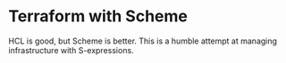 # Terraform with Scheme

HCL is good, but Scheme is better. This is a humble attempt
at managing infrastructure with S-expressions.

